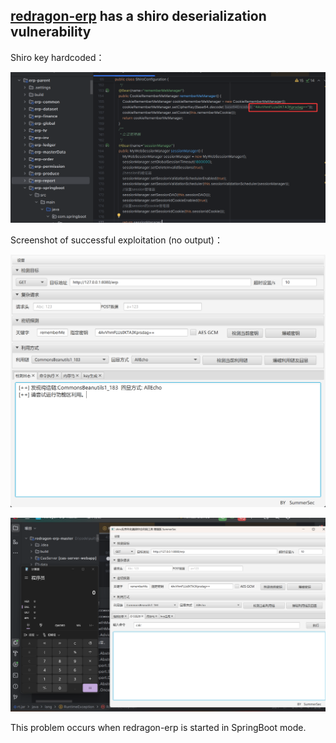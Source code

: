 ## [redragon-erp](https://gitee.com/redragon/redragon-erp) has a shiro deserialization vulnerability

Shiro key hardcoded：

![image-20250826231353545](./images/image-20250826231353545.png)

Screenshot of successful exploitation (no output)：

![image-20250826231746714](./images/image-20250826231746714.png)

![image-20250826231839753](./images/image-20250826231839753.png)

This problem occurs when redragon-erp is started in SpringBoot mode.

